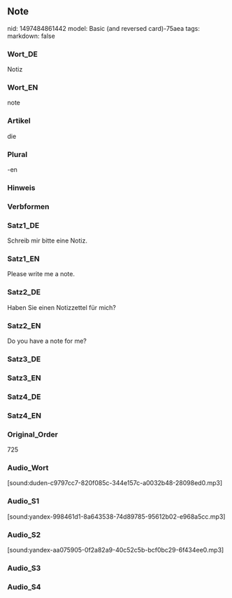 ## Note
nid: 1497484861442
model: Basic (and reversed card)-75aea
tags: 
markdown: false

### Wort_DE
Notiz

### Wort_EN
note

### Artikel
die

### Plural
-en

### Hinweis


### Verbformen


### Satz1_DE
Schreib mir bitte eine Notiz.

### Satz1_EN
Please write me a note.

### Satz2_DE
Haben Sie einen Notizzettel für mich?

### Satz2_EN
Do you have a note for me?

### Satz3_DE


### Satz3_EN


### Satz4_DE


### Satz4_EN


### Original_Order
725

### Audio_Wort
[sound:duden-c9797cc7-820f085c-344e157c-a0032b48-28098ed0.mp3]

### Audio_S1
[sound:yandex-998461d1-8a643538-74d89785-95612b02-e968a5cc.mp3]

### Audio_S2
[sound:yandex-aa075905-0f2a82a9-40c52c5b-bcf0bc29-6f434ee0.mp3]

### Audio_S3


### Audio_S4

